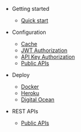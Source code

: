 - Getting started

  - [Quick start](quickstart.md)

- Configuration
  - [Cache](configuration/cache.md)
  - [JWT Authorization](configuration/jwt-authorization.md)
  - [API Key Authorization](configuration/api-key-authorization.md)
  - [Public APIs](configuration/public-apis.md)

- Deploy

  - [Docker](deploy/docker-compose.md)
  - [Heroku](deploy/heroku.md)
  - [Digital Ocean](deploy/digital-ocean.md)

- REST APIs

  - [Public APIs](rest-apis/public-apis.md)